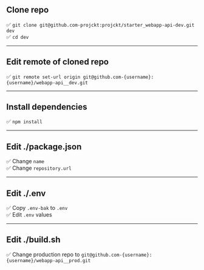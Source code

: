 ## Clone repo

✅ `git clone git@github.com-projckt:projckt/starter_webapp-api-dev.git dev`<br/>
✅ `cd dev`

<hr/>

## Edit remote of cloned repo

✅ `git remote set-url origin git@github.com-{username}:{username}/webapp-api__dev.git`

<hr/>

## Install dependencies

✅ `npm install`

<hr/>

## Edit ./package.json

✅ Change `name` <br/>
✅ Change `repository.url`

<hr/>

## Edit ./.env

✅ Copy `.env-bak` to `.env` <br/>
✅ Edit `.env` values

<hr/>

## Edit ./build.sh

✅ Change production repo to `git@github.com-{username}:{username}/webapp-api__prod.git`

